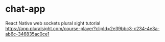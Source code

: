 # chat-app
React Native web sockets plural sight tutorial
https://app.pluralsight.com/course-player?clipId=2e39bbc3-c234-4e3a-ab6c-346835ac0ce1
